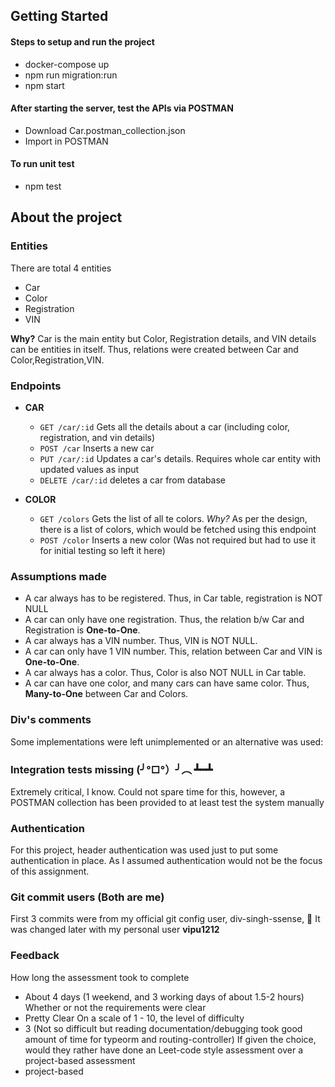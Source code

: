 ## Getting Started
#### Steps to setup and run the project
- docker-compose up
- npm run migration:run
- npm start

#### After starting the server, test the APIs via POSTMAN
- Download Car.postman_collection.json
- Import in POSTMAN

#### To run unit test
- npm test

## About the project
### Entities
There are total 4 entities 
  - Car
  - Color
  - Registration
  - VIN

**Why?**
Car is the main entity but Color, Registration details, and VIN details can be entities in itself. 
Thus, relations were created between Car and Color,Registration,VIN.

### Endpoints
- **CAR**
  - `GET /car/:id` Gets all the details about a car (including color, registration, and vin details)
  - `POST /car` Inserts a new car
  - `PUT /car/:id` Updates a car's details. Requires whole car entity with updated values as input
  - `DELETE /car/:id` deletes a car from database

- **COLOR**
    - `GET /colors` Gets the list of all te colors. _Why?_ As per the design, there is a list of colors, which would be fetched using this endpoint
    - `POST /color` Inserts a new color (Was not required but had to use it for initial testing so left it here)

### Assumptions made
- A car always has to be registered. Thus, in Car table, registration is NOT NULL
- A car can only have one registration. Thus, the relation b/w Car and Registration is **One-to-One**.
- A car always has a VIN number. Thus, VIN is NOT NULL.
- A car can only have 1 VIN number. This, relation between Car and VIN is **One-to-One**.
- A car always has a color. Thus, Color is also NOT NULL in Car table.
- A car can have one color, and many cars can have same color. Thus, **Many-to-One** between Car and Colors.

### Div's comments
Some implementations were left unimplemented or an alternative was used:
### Integration tests missing  (╯°□°）╯︵ ┻━┻
Extremely critical, I know. Could not spare time for this, however, a POSTMAN collection has been provided to at least test the system manually

### Authentication
For this project, header authentication was used just to put some authentication in place. As I assumed authentication would not be the focus of this assignment.

### Git commit users (Both are me)
First 3 commits were from my official git config user, div-singh-ssense, 🤦 It was changed later with my personal user **vipu1212**

### Feedback
How long the assessment took to complete
- About 4 days (1 weekend, and 3 working days of about 1.5-2 hours)
Whether or not the requirements were clear
- Pretty Clear
On a scale of 1 - 10, the level of difficulty
- 3 (Not so difficult but reading documentation/debugging took good amount of time for typeorm and routing-controller)
If given the choice, would they rather have done an Leet-code style assessment over a project-based assessment
- project-based
